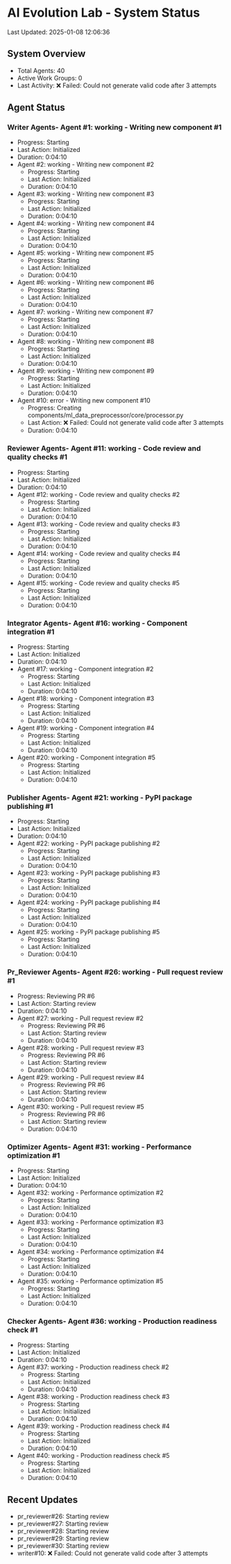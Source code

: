 # AI Evolution Lab - System Status
Last Updated: 2025-01-08 12:06:36

## System Overview
- Total Agents: 40
- Active Work Groups: 0
- Last Activity: ❌ Failed: Could not generate valid code after 3 attempts

## Agent Status

### Writer Agents- Agent #1: working - Writing new component #1
  - Progress: Starting
  - Last Action: Initialized
  - Duration: 0:04:10
- Agent #2: working - Writing new component #2
  - Progress: Starting
  - Last Action: Initialized
  - Duration: 0:04:10
- Agent #3: working - Writing new component #3
  - Progress: Starting
  - Last Action: Initialized
  - Duration: 0:04:10
- Agent #4: working - Writing new component #4
  - Progress: Starting
  - Last Action: Initialized
  - Duration: 0:04:10
- Agent #5: working - Writing new component #5
  - Progress: Starting
  - Last Action: Initialized
  - Duration: 0:04:10
- Agent #6: working - Writing new component #6
  - Progress: Starting
  - Last Action: Initialized
  - Duration: 0:04:10
- Agent #7: working - Writing new component #7
  - Progress: Starting
  - Last Action: Initialized
  - Duration: 0:04:10
- Agent #8: working - Writing new component #8
  - Progress: Starting
  - Last Action: Initialized
  - Duration: 0:04:10
- Agent #9: working - Writing new component #9
  - Progress: Starting
  - Last Action: Initialized
  - Duration: 0:04:10
- Agent #10: error - Writing new component #10
  - Progress: Creating components/ml_data_preprocessor/core/processor.py
  - Last Action: ❌ Failed: Could not generate valid code after 3 attempts
  - Duration: 0:04:10

### Reviewer Agents- Agent #11: working - Code review and quality checks #1
  - Progress: Starting
  - Last Action: Initialized
  - Duration: 0:04:10
- Agent #12: working - Code review and quality checks #2
  - Progress: Starting
  - Last Action: Initialized
  - Duration: 0:04:10
- Agent #13: working - Code review and quality checks #3
  - Progress: Starting
  - Last Action: Initialized
  - Duration: 0:04:10
- Agent #14: working - Code review and quality checks #4
  - Progress: Starting
  - Last Action: Initialized
  - Duration: 0:04:10
- Agent #15: working - Code review and quality checks #5
  - Progress: Starting
  - Last Action: Initialized
  - Duration: 0:04:10

### Integrator Agents- Agent #16: working - Component integration #1
  - Progress: Starting
  - Last Action: Initialized
  - Duration: 0:04:10
- Agent #17: working - Component integration #2
  - Progress: Starting
  - Last Action: Initialized
  - Duration: 0:04:10
- Agent #18: working - Component integration #3
  - Progress: Starting
  - Last Action: Initialized
  - Duration: 0:04:10
- Agent #19: working - Component integration #4
  - Progress: Starting
  - Last Action: Initialized
  - Duration: 0:04:10
- Agent #20: working - Component integration #5
  - Progress: Starting
  - Last Action: Initialized
  - Duration: 0:04:10

### Publisher Agents- Agent #21: working - PyPI package publishing #1
  - Progress: Starting
  - Last Action: Initialized
  - Duration: 0:04:10
- Agent #22: working - PyPI package publishing #2
  - Progress: Starting
  - Last Action: Initialized
  - Duration: 0:04:10
- Agent #23: working - PyPI package publishing #3
  - Progress: Starting
  - Last Action: Initialized
  - Duration: 0:04:10
- Agent #24: working - PyPI package publishing #4
  - Progress: Starting
  - Last Action: Initialized
  - Duration: 0:04:10
- Agent #25: working - PyPI package publishing #5
  - Progress: Starting
  - Last Action: Initialized
  - Duration: 0:04:10

### Pr_Reviewer Agents- Agent #26: working - Pull request review #1
  - Progress: Reviewing PR #6
  - Last Action: Starting review
  - Duration: 0:04:10
- Agent #27: working - Pull request review #2
  - Progress: Reviewing PR #6
  - Last Action: Starting review
  - Duration: 0:04:10
- Agent #28: working - Pull request review #3
  - Progress: Reviewing PR #6
  - Last Action: Starting review
  - Duration: 0:04:10
- Agent #29: working - Pull request review #4
  - Progress: Reviewing PR #6
  - Last Action: Starting review
  - Duration: 0:04:10
- Agent #30: working - Pull request review #5
  - Progress: Reviewing PR #6
  - Last Action: Starting review
  - Duration: 0:04:10

### Optimizer Agents- Agent #31: working - Performance optimization #1
  - Progress: Starting
  - Last Action: Initialized
  - Duration: 0:04:10
- Agent #32: working - Performance optimization #2
  - Progress: Starting
  - Last Action: Initialized
  - Duration: 0:04:10
- Agent #33: working - Performance optimization #3
  - Progress: Starting
  - Last Action: Initialized
  - Duration: 0:04:10
- Agent #34: working - Performance optimization #4
  - Progress: Starting
  - Last Action: Initialized
  - Duration: 0:04:10
- Agent #35: working - Performance optimization #5
  - Progress: Starting
  - Last Action: Initialized
  - Duration: 0:04:10

### Checker Agents- Agent #36: working - Production readiness check #1
  - Progress: Starting
  - Last Action: Initialized
  - Duration: 0:04:10
- Agent #37: working - Production readiness check #2
  - Progress: Starting
  - Last Action: Initialized
  - Duration: 0:04:10
- Agent #38: working - Production readiness check #3
  - Progress: Starting
  - Last Action: Initialized
  - Duration: 0:04:10
- Agent #39: working - Production readiness check #4
  - Progress: Starting
  - Last Action: Initialized
  - Duration: 0:04:10
- Agent #40: working - Production readiness check #5
  - Progress: Starting
  - Last Action: Initialized
  - Duration: 0:04:10


## Recent Updates
- pr_reviewer#26: Starting review
- pr_reviewer#27: Starting review
- pr_reviewer#28: Starting review
- pr_reviewer#29: Starting review
- pr_reviewer#30: Starting review
- writer#10: ❌ Failed: Could not generate valid code after 3 attempts
